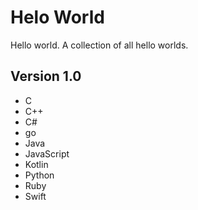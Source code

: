 # Helo World
Hello world. A collection of all hello worlds.

## Version 1.0
- C
- C++
- C#
- go
- Java
- JavaScript
- Kotlin
- Python
- Ruby
- Swift
